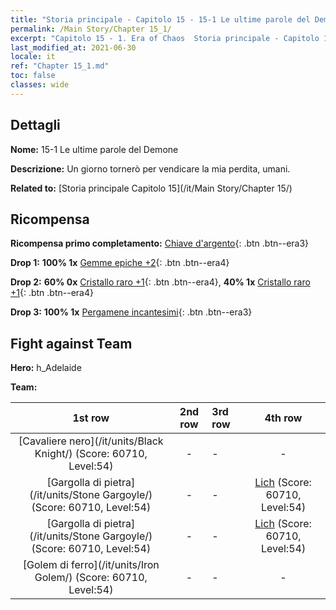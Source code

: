 ```yaml
---
title: "Storia principale - Capitolo 15 - 15-1 Le ultime parole del Demone"
permalink: /Main Story/Chapter 15_1/
excerpt: "Capitolo 15 - 1. Era of Chaos  Storia principale - Capitolo 15_1. 15-1 Le ultime parole del Demone"
last_modified_at: 2021-06-30
locale: it
ref: "Chapter 15_1.md"
toc: false
classes: wide
---
```


## Dettagli

 **Nome:** 15-1 Le ultime parole del Demone

 **Descrizione:** Un giorno tornerò per vendicare la mia perdita, umani.

 **Related to:** [Storia principale Capitolo 15](/it/Main Story/Chapter 15/)

## Ricompensa

 **Ricompensa primo completamento:** [Chiave d'argento](/ItemsIT/con_693/){: .btn .btn--era3}

 **Drop 1:** **100% 1x** [Gemme epiche +2](/ItemsIT/mat_51/){: .btn .btn--era4}

 **Drop 2:** **60% 0x** [Cristallo raro +1](/ItemsIT/mat_45/){: .btn .btn--era4}, **40% 1x** [Cristallo raro +1](/ItemsIT/mat_45/){: .btn .btn--era4}

 **Drop 3:** **100% 1x** [Pergamene incantesimi](/ItemsIT/con_694/){: .btn .btn--era3}


## Fight against Team
 **Hero:** h_Adelaide

 **Team:**


  | 1st row | 2nd row | 3rd row | 4th row |
  |:----:|:----:|:----|:----:|
  | [Cavaliere nero](/it/units/Black Knight/) (Score: 60710, Level:54)  | - | - | - |
  | [Gargolla di pietra](/it/units/Stone Gargoyle/) (Score: 60710, Level:54)  | - | - | [Lich](/it/units/Lich/) (Score: 60710, Level:54)  |
  | [Gargolla di pietra](/it/units/Stone Gargoyle/) (Score: 60710, Level:54)  | - | - | [Lich](/it/units/Lich/) (Score: 60710, Level:54)  |
  | [Golem di ferro](/it/units/Iron Golem/) (Score: 60710, Level:54)  | - | - | - |



